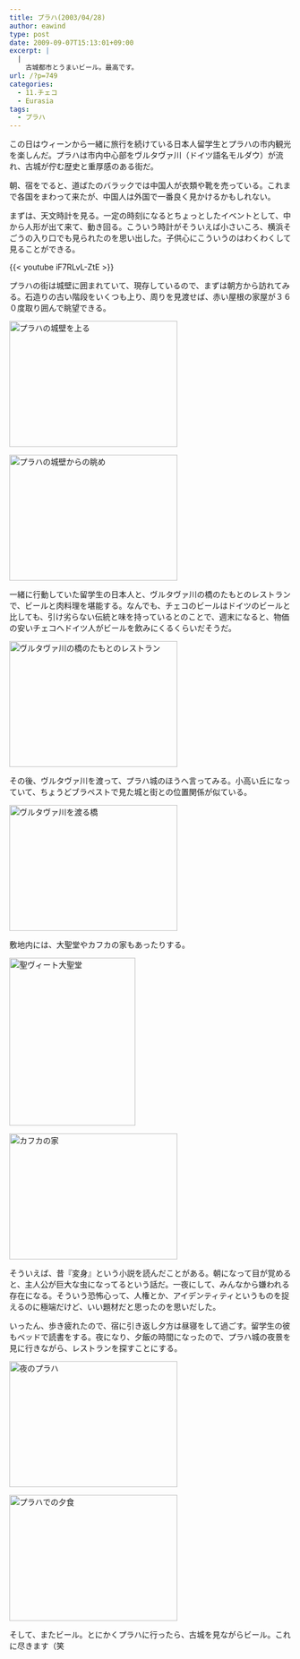 ```yaml
---
title: プラハ(2003/04/28)
author: eawind
type: post
date: 2009-09-07T15:13:01+09:00
excerpt: |
  |
    古城都市とうまいビール。最高です。
url: /?p=749
categories:
  - 11.チェコ
  - Eurasia
tags:
  - プラハ
---
```

この日はウィーンから一緒に旅行を続けている日本人留学生とプラハの市内観光を楽しんだ。プラハは市内中心部をヴルタヴァ川（ドイツ語名モルダウ）が流れ、古城が佇む歴史と重厚感のある街だ。

朝、宿をでると、道ばたのバラックでは中国人が衣類や靴を売っている。これまで各国をまわって来たが、中国人は外国で一番良く見かけるかもしれない。

まずは、天文時計を見る。一定の時刻になるとちょっとしたイベントとして、中から人形が出て来て、動き回る。こういう時計がそういえば小さいころ、横浜そごうの入り口でも見られたのを思い出した。子供心にこういうのはわくわくして見ることができる。

{{< youtube iF7RLvL-ZtE >}}

プラハの街は城壁に囲まれていて、現存しているので、まずは朝方から訪れてみる。石造りの古い階段をいくつも上り、周りを見渡せば、赤い屋根の家屋が３６０度取り囲んで眺望できる。

[<img class="alignnone size-medium wp-image-567" alt="プラハの城壁を上る" src="/img/wp/2009/09/200304281727421.jpg" width="300" height="225" srcset="/img/wp/2009/09/200304281727421.jpg 300w, /img/wp/2009/09/200304281727421-1024x768.jpg 1024w, /img/wp/2009/09/200304281727421.jpg 1280w" sizes="(max-width: 300px) 100vw, 300px" />][1]

[<img class="alignnone size-medium wp-image-569" alt="プラハの城壁からの眺め" src="/img/wp/2009/09/200304281731401.jpg" width="300" height="225" srcset="/img/wp/2009/09/200304281731401.jpg 300w, /img/wp/2009/09/200304281731401-1024x768.jpg 1024w, /img/wp/2009/09/200304281731401.jpg 1280w" sizes="(max-width: 300px) 100vw, 300px" />][2]

一緒に行動していた留学生の日本人と、ヴルタヴァ川の橋のたもとのレストランで、ビールと肉料理を堪能する。なんでも、チェコのビールはドイツのビールと比しても、引け劣らない伝統と味を持っているとのことで、週末になると、物価の安いチェコへドイツ人がビールを飲みにくるくらいだそうだ。

[<img class="alignnone size-medium wp-image-570" alt="ヴルタヴァ川の橋のたもとのレストラン" src="/img/wp/2009/09/200304281857401.jpg" width="300" height="225" srcset="/img/wp/2009/09/200304281857401.jpg 300w, /img/wp/2009/09/200304281857401-1024x768.jpg 1024w, /img/wp/2009/09/200304281857401.jpg 1280w" sizes="(max-width: 300px) 100vw, 300px" />][3]

その後、ヴルタヴァ川を渡って、プラハ城のほうへ言ってみる。小高い丘になっていて、ちょうどブラペストで見た城と街との位置関係が似ている。

[<img class="alignnone size-medium wp-image-571" alt="ヴルタヴァ川を渡る橋" src="/img/wp/2009/09/200304281944401.jpg" width="300" height="225" srcset="/img/wp/2009/09/200304281944401.jpg 300w, /img/wp/2009/09/200304281944401-1024x768.jpg 1024w, /img/wp/2009/09/200304281944401.jpg 1280w" sizes="(max-width: 300px) 100vw, 300px" />][4]

敷地内には、大聖堂やカフカの家もあったりする。

[<img class="alignnone size-medium wp-image-572" alt="聖ヴィート大聖堂" src="/img/wp/2009/09/200304282036501.jpg" width="225" height="300" srcset="/img/wp/2009/09/200304282036501.jpg 225w, /img/wp/2009/09/200304282036501-768x1024.jpg 768w, /img/wp/2009/09/200304282036501.jpg 960w" sizes="(max-width: 225px) 100vw, 225px" />][5]

[<img class="alignnone size-medium wp-image-573" alt="カフカの家" src="/img/wp/2009/09/200304282056181.jpg" width="300" height="225" srcset="/img/wp/2009/09/200304282056181.jpg 300w, /img/wp/2009/09/200304282056181-1024x768.jpg 1024w, /img/wp/2009/09/200304282056181.jpg 1280w" sizes="(max-width: 300px) 100vw, 300px" />][6]

そういえば、昔『変身』という小説を読んだことがある。朝になって目が覚めると、主人公が巨大な虫になってるという話だ。一夜にして、みんなから嫌われる存在になる。そういう恐怖心って、人権とか、アイデンティティというものを捉えるのに極端だけど、いい題材だと思ったのを思いだした。

いったん、歩き疲れたので、宿に引き返し夕方は昼寝をして過ごす。留学生の彼もベッドで読書をする。夜になり、夕飯の時間になったので、プラハ城の夜景を見に行きながら、レストランを探すことにする。

[<img class="alignnone size-medium wp-image-574" alt="夜のプラハ" src="/img/wp/2009/09/200304290314201.jpg" width="300" height="225" srcset="/img/wp/2009/09/200304290314201.jpg 300w, /img/wp/2009/09/200304290314201-1024x768.jpg 1024w, /img/wp/2009/09/200304290314201.jpg 1280w" sizes="(max-width: 300px) 100vw, 300px" />][7]

[<img class="alignnone size-medium wp-image-575" alt="プラハでの夕食" src="/img/wp/2009/09/200304290329501.jpg" width="300" height="225" srcset="/img/wp/2009/09/200304290329501.jpg 300w, /img/wp/2009/09/200304290329501-1024x768.jpg 1024w, /img/wp/2009/09/200304290329501.jpg 1280w" sizes="(max-width: 300px) 100vw, 300px" />][8]

そして、またビール。とにかくプラハに行ったら、古城を見ながらビール。これに尽きます（笑

 [1]: /img/wp/2009/09/200304281727421.jpg
 [2]: /img/wp/2009/09/200304281731401.jpg
 [3]: /img/wp/2009/09/200304281857401.jpg
 [4]: /img/wp/2009/09/200304281944401.jpg
 [5]: /img/wp/2009/09/200304282036501.jpg
 [6]: /img/wp/2009/09/200304282056181.jpg
 [7]: /img/wp/2009/09/200304290314201.jpg
 [8]: /img/wp/2009/09/200304290329501.jpg
